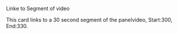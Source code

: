Linke to Segment of video

This card links to a 30 second segment of the panelvideo, Start:300, End:330.

